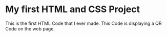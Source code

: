 # My first HTML and CSS Project
 This is the first HTML Code that I ever made. This Code is displaying a QR Code on the web page.
